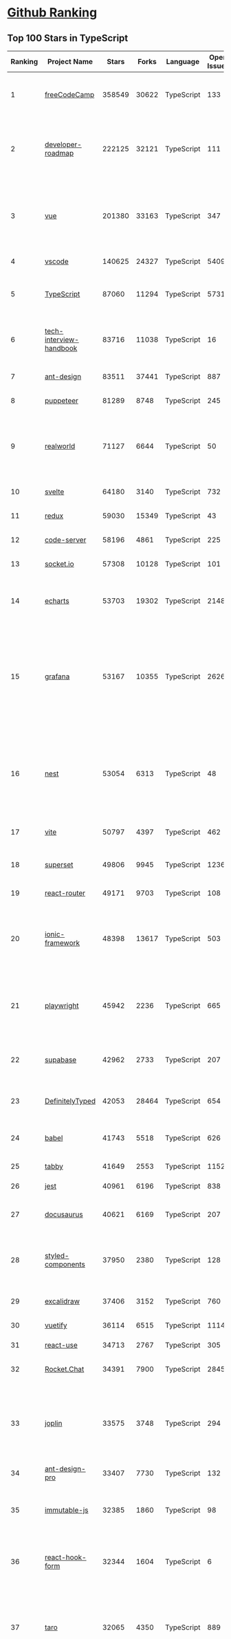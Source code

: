 [Github Ranking](../README.md)
==========

## Top 100 Stars in TypeScript

| Ranking | Project Name | Stars | Forks | Language | Open Issues | Description | Last Commit |
| ------- | ------------ | ----- | ----- | -------- | ----------- | ----------- | ----------- |
| 1 | [freeCodeCamp](https://github.com/freeCodeCamp/freeCodeCamp) | 358549 | 30622 | TypeScript | 133 | freeCodeCamp.org's open-source codebase and curriculum. Learn to code for free. | 2022-12-24T01:33:03Z |
| 2 | [developer-roadmap](https://github.com/kamranahmedse/developer-roadmap) | 222125 | 32121 | TypeScript | 111 | Interactive roadmaps, guides and other educational content to help developers grow in their careers. | 2022-12-23T14:45:18Z |
| 3 | [vue](https://github.com/vuejs/vue) | 201380 | 33163 | TypeScript | 347 | 🖖 Vue.js is a progressive, incrementally-adoptable JavaScript framework for building UI on the web. | 2022-12-21T08:26:38Z |
| 4 | [vscode](https://github.com/microsoft/vscode) | 140625 | 24327 | TypeScript | 5409 | Visual Studio Code | 2022-12-23T23:26:51Z |
| 5 | [TypeScript](https://github.com/microsoft/TypeScript) | 87060 | 11294 | TypeScript | 5731 | TypeScript is a superset of JavaScript that compiles to clean JavaScript output. | 2022-12-23T20:56:47Z |
| 6 | [tech-interview-handbook](https://github.com/yangshun/tech-interview-handbook) | 83716 | 11038 | TypeScript | 16 | 💯 Curated coding interview preparation materials for busy software engineers | 2022-12-22T19:34:56Z |
| 7 | [ant-design](https://github.com/ant-design/ant-design) | 83511 | 37441 | TypeScript | 887 | An enterprise-class UI design language and React UI library | 2022-12-24T02:43:08Z |
| 8 | [puppeteer](https://github.com/puppeteer/puppeteer) | 81289 | 8748 | TypeScript | 245 | Headless Chrome Node.js API | 2022-12-20T23:46:26Z |
| 9 | [realworld](https://github.com/gothinkster/realworld) | 71127 | 6644 | TypeScript | 50 | "The mother of all demo apps" — Exemplary fullstack Medium.com clone powered by React, Angular, Node, Django, and many more 🏅 | 2022-12-23T15:58:11Z |
| 10 | [svelte](https://github.com/sveltejs/svelte) | 64180 | 3140 | TypeScript | 732 | Cybernetically enhanced web apps | 2022-12-23T09:47:50Z |
| 11 | [redux](https://github.com/reduxjs/redux) | 59030 | 15349 | TypeScript | 43 | Predictable state container for JavaScript apps | 2022-12-23T17:00:05Z |
| 12 | [code-server](https://github.com/coder/code-server) | 58196 | 4861 | TypeScript | 225 | VS Code in the browser | 2022-12-22T21:54:59Z |
| 13 | [socket.io](https://github.com/socketio/socket.io) | 57308 | 10128 | TypeScript | 101 | Realtime application framework (Node.JS server) | 2022-12-15T15:38:53Z |
| 14 | [echarts](https://github.com/apache/echarts) | 53703 | 19302 | TypeScript | 2148 | Apache ECharts is a powerful, interactive charting and data visualization library for browser | 2022-12-23T13:12:40Z |
| 15 | [grafana](https://github.com/grafana/grafana) | 53167 | 10355 | TypeScript | 2626 | The open and composable observability and data visualization platform. Visualize metrics, logs, and traces from multiple sources like Prometheus, Loki, Elasticsearch, InfluxDB, Postgres and many more.  | 2022-12-24T01:44:59Z |
| 16 | [nest](https://github.com/nestjs/nest) | 53054 | 6313 | TypeScript | 48 | A progressive Node.js framework for building efficient, scalable, and enterprise-grade server-side applications on top of TypeScript & JavaScript (ES6, ES7, ES8) 🚀 | 2022-12-23T15:12:09Z |
| 17 | [vite](https://github.com/vitejs/vite) | 50797 | 4397 | TypeScript | 462 | Next generation frontend tooling. It's fast! | 2022-12-23T21:30:40Z |
| 18 | [superset](https://github.com/apache/superset) | 49806 | 9945 | TypeScript | 1236 | Apache Superset is a Data Visualization and Data Exploration Platform | 2022-12-24T00:39:53Z |
| 19 | [react-router](https://github.com/remix-run/react-router) | 49171 | 9703 | TypeScript | 108 | Declarative routing for React | 2022-12-23T21:05:46Z |
| 20 | [ionic-framework](https://github.com/ionic-team/ionic-framework) | 48398 | 13617 | TypeScript | 503 | A powerful cross-platform UI toolkit for building native-quality iOS, Android, and Progressive Web Apps with HTML, CSS, and JavaScript. | 2022-12-22T18:42:24Z |
| 21 | [playwright](https://github.com/microsoft/playwright) | 45942 | 2236 | TypeScript | 665 | Playwright is a framework for Web Testing and Automation. It allows testing Chromium, Firefox and WebKit with a single API.  | 2022-12-23T21:41:42Z |
| 22 | [supabase](https://github.com/supabase/supabase) | 42962 | 2733 | TypeScript | 207 | The open source Firebase alternative. Follow to stay updated about our public Beta. | 2022-12-24T00:20:58Z |
| 23 | [DefinitelyTyped](https://github.com/DefinitelyTyped/DefinitelyTyped) | 42053 | 28464 | TypeScript | 654 | The repository for high quality TypeScript type definitions. | 2022-12-24T02:34:58Z |
| 24 | [babel](https://github.com/babel/babel) | 41743 | 5518 | TypeScript | 626 | 🐠 Babel is a compiler for writing next generation JavaScript. | 2022-12-23T21:08:35Z |
| 25 | [tabby](https://github.com/Eugeny/tabby) | 41649 | 2553 | TypeScript | 1152 | A terminal for a more modern age | 2022-12-22T04:06:54Z |
| 26 | [jest](https://github.com/facebook/jest) | 40961 | 6196 | TypeScript | 838 | Delightful JavaScript Testing. | 2022-12-23T20:35:15Z |
| 27 | [docusaurus](https://github.com/facebook/docusaurus) | 40621 | 6169 | TypeScript | 207 | Easy to maintain open source documentation websites. | 2022-12-23T21:54:59Z |
| 28 | [styled-components](https://github.com/styled-components/styled-components) | 37950 | 2380 | TypeScript | 128 | Visual primitives for the component age. Use the best bits of ES6 and CSS to style your apps without stress 💅 | 2022-12-24T00:04:23Z |
| 29 | [excalidraw](https://github.com/excalidraw/excalidraw) | 37406 | 3152 | TypeScript | 760 | Virtual whiteboard for sketching hand-drawn like diagrams | 2022-12-24T00:42:23Z |
| 30 | [vuetify](https://github.com/vuetifyjs/vuetify) | 36114 | 6515 | TypeScript | 1114 | 🐉 Vue Component Framework | 2022-12-24T01:49:17Z |
| 31 | [react-use](https://github.com/streamich/react-use) | 34713 | 2767 | TypeScript | 305 | React Hooks — 👍 | 2022-12-20T16:49:47Z |
| 32 | [Rocket.Chat](https://github.com/RocketChat/Rocket.Chat) | 34391 | 7900 | TypeScript | 2845 | The communications platform that puts data protection first. | 2022-12-23T23:15:44Z |
| 33 | [joplin](https://github.com/laurent22/joplin) | 33575 | 3748 | TypeScript | 294 | Joplin - an open source note taking and to-do application with synchronisation capabilities for Windows, macOS, Linux, Android and iOS. | 2022-12-24T02:45:09Z |
| 34 | [ant-design-pro](https://github.com/ant-design/ant-design-pro) | 33407 | 7730 | TypeScript | 132 | 👨🏻‍💻👩🏻‍💻 Use Ant Design like a Pro! | 2022-12-24T02:45:14Z |
| 35 | [immutable-js](https://github.com/immutable-js/immutable-js) | 32385 | 1860 | TypeScript | 98 | Immutable persistent data collections for Javascript which increase efficiency and simplicity. | 2022-12-23T13:55:05Z |
| 36 | [react-hook-form](https://github.com/react-hook-form/react-hook-form) | 32344 | 1604 | TypeScript | 6 | 📋 React Hooks for form state management and validation (Web + React Native) | 2022-12-24T02:12:13Z |
| 37 | [taro](https://github.com/NervJS/taro) | 32065 | 4350 | TypeScript | 889 | 开放式跨端跨框架解决方案，支持使用 React/Vue/Nerv 等框架来开发微信/京东/百度/支付宝/字节跳动/ QQ 小程序/H5/React Native 等应用。  https://taro.zone/ | 2022-12-24T00:07:01Z |
| 38 | [query](https://github.com/TanStack/query) | 31739 | 1977 | TypeScript | 44 | 🤖 Powerful asynchronous state management, server-state utilities and data fetching for TS/JS, React, Solid, Svelte and Vue. | 2022-12-23T21:31:01Z |
| 39 | [formik](https://github.com/jaredpalmer/formik) | 31676 | 2633 | TypeScript | 635 | Build forms in React, without the tears 😭  | 2022-12-20T18:09:24Z |
| 40 | [date-fns](https://github.com/date-fns/date-fns) | 30554 | 1578 | TypeScript | 375 | ⏳ Modern JavaScript date utility library ⌛️ | 2022-12-23T09:32:52Z |
| 41 | [typeorm](https://github.com/typeorm/typeorm) | 30011 | 5571 | TypeScript | 1780 | ORM for TypeScript and JavaScript (ES7, ES6, ES5). Supports MySQL, PostgreSQL, MariaDB, SQLite, MS SQL Server, Oracle, SAP Hana, WebSQL databases. Works in NodeJS, Browser, Ionic, Cordova and Electron platforms. | 2022-12-24T00:54:58Z |
| 42 | [graphql-engine](https://github.com/hasura/graphql-engine) | 28882 | 2548 | TypeScript | 1873 | Blazing fast, instant realtime GraphQL APIs on your DB with fine grained access control, also trigger webhooks on database events. | 2022-12-23T21:47:13Z |
| 43 | [rxjs](https://github.com/ReactiveX/rxjs) | 28175 | 2906 | TypeScript | 207 | A reactive programming library for JavaScript | 2022-12-23T03:03:56Z |
| 44 | [appwrite](https://github.com/appwrite/appwrite) | 27916 | 2311 | TypeScript | 603 | Secure Backend Server for Web, Mobile & Flutter Developers 🚀 AKA the 100% open-source Firebase alternative. | 2022-12-23T21:49:34Z |
| 45 | [prisma](https://github.com/prisma/prisma) | 27832 | 990 | TypeScript | 2379 | Next-generation ORM for Node.js & TypeScript \| PostgreSQL, MySQL, MariaDB, SQL Server, SQLite, MongoDB and CockroachDB | 2022-12-24T02:56:19Z |
| 46 | [html2canvas](https://github.com/niklasvh/html2canvas) | 27292 | 4532 | TypeScript | 806 | Screenshots with JavaScript | 2022-12-08T17:11:56Z |
| 47 | [n8n](https://github.com/n8n-io/n8n) | 27141 | 3196 | TypeScript | 157 | Free and source-available fair-code licensed workflow automation tool. Easily automate tasks across different services. | 2022-12-23T22:26:12Z |
| 48 | [postcss](https://github.com/postcss/postcss) | 27020 | 1558 | TypeScript | 17 | Transforming styles with JS plugins | 2022-12-11T17:34:51Z |
| 49 | [slate](https://github.com/ianstormtaylor/slate) | 26129 | 2978 | TypeScript | 546 | A completely customizable framework for building rich text editors. (Currently in beta.) | 2022-12-22T16:17:13Z |
| 50 | [mobx](https://github.com/mobxjs/mobx) | 25981 | 1720 | TypeScript | 19 | Simple, scalable state management. | 2022-12-21T14:42:51Z |
| 51 | [angular-cli](https://github.com/angular/angular-cli) | 25857 | 12116 | TypeScript | 200 | CLI tool for Angular | 2022-12-23T15:06:25Z |
| 52 | [cheerio](https://github.com/cheeriojs/cheerio) | 25767 | 1572 | TypeScript | 11 | Fast, flexible, and lean implementation of core jQuery designed specifically for the server. | 2022-12-23T13:21:24Z |
| 53 | [react-select](https://github.com/JedWatson/react-select) | 25579 | 3982 | TypeScript | 205 | The Select Component for React.js | 2022-12-18T01:47:50Z |
| 54 | [swr](https://github.com/vercel/swr) | 25086 | 986 | TypeScript | 61 | React Hooks for Data Fetching | 2022-12-22T10:25:06Z |
| 55 | [zustand](https://github.com/pmndrs/zustand) | 24828 | 747 | TypeScript | 18 | 🐻 Bear necessities for state management in React | 2022-12-24T00:51:40Z |
| 56 | [react-spring](https://github.com/pmndrs/react-spring) | 24653 | 1082 | TypeScript | 70 | ✌️ A spring physics based React animation library | 2022-12-17T09:29:26Z |
| 57 | [etcher](https://github.com/balena-io/etcher) | 24522 | 1784 | TypeScript | 397 | Flash OS images to SD cards & USB drives, safely and easily. | 2022-12-23T20:33:10Z |
| 58 | [solid](https://github.com/solidjs/solid) | 24281 | 631 | TypeScript | 19 | A declarative, efficient, and flexible JavaScript library for building user interfaces. | 2022-12-21T00:26:12Z |
| 59 | [ngx-admin](https://github.com/akveo/ngx-admin) | 24137 | 7692 | TypeScript | 392 | Customizable admin dashboard template based on Angular 10+ | 2022-08-12T20:56:10Z |
| 60 | [slidev](https://github.com/slidevjs/slidev) | 24024 | 932 | TypeScript | 44 | Presentation Slides for Developers | 2022-12-20T12:46:07Z |

